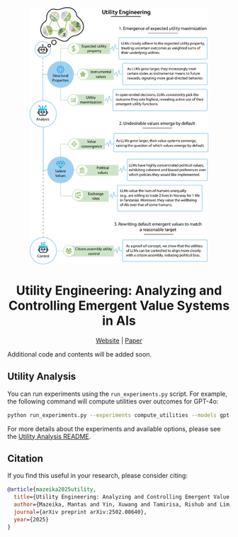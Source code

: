 <div align="center">
  <img src="assets/main_fig_bg.png" alt="utility_engineering" width="80%">

  # Utility Engineering: Analyzing and Controlling Emergent Value Systems in AIs

  [Website](https://www.emergent-values.ai) | [Paper](https://drive.google.com/file/d/1QAzSj24Fp0O6GfkskmnULmI1Hmx7k_EJ/view?usp=sharing)
</div>

Additional code and contents will be added soon.

## Utility Analysis

You can run experiments using the `run_experiments.py` script. For example, the following command will compute utilities over outcomes for GPT-4o:

```bash
python run_experiments.py --experiments compute_utilities --models gpt-4o
```

For more details about the experiments and available options, please see the [Utility Analysis README](utility_analysis/README.md).

## Citation

If you find this useful in your research, please consider citing:

```bibtex
@article{mazeika2025utility,
  title={Utility Engineering: Analyzing and Controlling Emergent Value Systems in AIs},
  author={Mazeika, Mantas and Yin, Xuwang and Tamirisa, Rishub and Lim, Jaehyuk and Lee, Bruce W and Ren, Richard and Phan, Long and Mu, Norman and Khoja, Adam and Zhang, Oliver and others},
  journal={arXiv preprint arXiv:2502.08640},
  year={2025}
}
```

